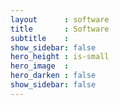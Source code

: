 ```yaml
---
layout      : software
title       : Software
subtitle    :
show_sidebar: false
hero_height : is-small
hero_image  :
hero_darken : false
show_sidebar: false
---
```

